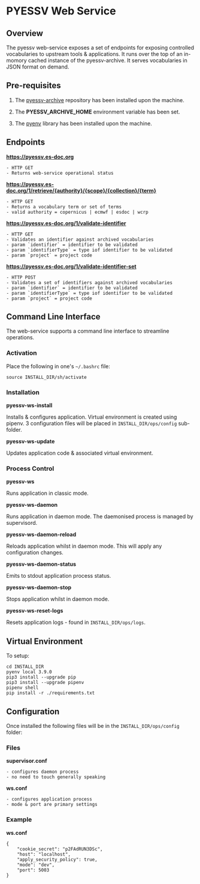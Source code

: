 # PYESSV Web Service

## Overview

The pyessv web-service exposes a set of endpoints for exposing controlled vocabularies to upstream tools & applications.  It runs over the top of an in-momory cached instance of the pyessv-archive.  It serves vocabularies in JSON format on demand.

## Pre-requisites

1.  The [pyessv-archive](https://github.com/ES-DOC/pyessv-archive) repository has been installed upon the machine.

2.  The **PYESSV_ARCHIVE_HOME** environment variable has been set.

3.  The [pyenv](https://github.com/pyenv/pyenv) library has been installed upon the machine.  

## Endpoints

**https://pyessv.es-doc.org**

    - HTTP GET
    - Returns web-service operational status

**https://pyessv.es-doc.org/1/retrieve/{authority}/{scope}/{collection}/{term}**

    - HTTP GET
    - Returns a vocabulary term or set of terms
    - valid authority = copernicus | ecmwf | esdoc | wcrp

**https://pyessv.es-doc.org/1/validate-identifier**

    - HTTP GET
    - Validates an identifier against archived vocabularies
    - param `identifier` = identifier to be validated
    - param `identifierType` = type iof identifier to be validated
    - param `project` = project code

**https://pyessv.es-doc.org/1/validate-identifier-set**

    - HTTP POST
    - Validates a set of identifiers against archived vocabularies
    - param `identifier` = identifier to be validated
    - param `identifierType` = type iof identifier to be validated
    - param `project` = project code

## Command Line Interface

The web-service supports a command line interface to streamline operations.

### Activation

Place the following in one's `~/.bashrc` file:

```
source INSTALL_DIR/sh/activate
```

### Installation

**pyessv-ws-install**

Installs & configures application.  Virtual environment is created using pipenv.  3 configuration files will be placed in `INSTALL_DIR/ops/config` sub-folder.

**pyessv-ws-update**

Updates application code & associated virtual environment. 

### Process Control

**pyessv-ws**

Runs application in classic mode.

**pyessv-ws-daemon**

Runs application in daemon mode.  The daemonised process is managed by supervisord.

**pyessv-ws-daemon-reload**

Reloads application whilst in daemon mode.  This will apply any configuration changes.

**pyessv-ws-daemon-status**

Emits to stdout application process status.

**pyessv-ws-daemon-stop**

Stops application whilst in daemon mode. 

**pyessv-ws-reset-logs**

Resets application logs - found in `INSTALL_DIR/ops/logs`. 

## Virtual Environment

To setup: 

```
cd INSTALL_DIR
pyenv local 3.9.0
pip3 install --upgrade pip
pip3 install --upgrade pipenv
pipenv shell
pip install -r ./requirements.txt
```

## Configuration

Once installed the following files will be in the `INSTALL_DIR/ops/config` folder:

### Files

**supervisor.conf** 

    - configures daemon process
    - no need to touch generally speaking

**ws.conf** 

    - configures application process
    - mode & port are primary settings

### Example

**ws.conf** 

```
{
    "cookie_secret": "p2FAdRUN3DSc",
    "host": "localhost",
    "apply_security_policy": true,
    "mode": "dev",
    "port": 5003
}
```

